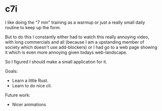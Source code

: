 # c7i
I like doing the "7 min" training as a warmup or just a really small daily routine to keep up the form. 

But to do this I constantly either had to watch this really annoying video, with long commercials and all (because I am a upstanding member of society which doesn't use add-blockers) or I had go to a web page showing it which is even more annoying given todays web-landscape. 

So I figured I should make a small application for it. 

Goals:
- Learn a little Rust. 
- Learn to do nice cli. 

Future work:
- Nicer animations
